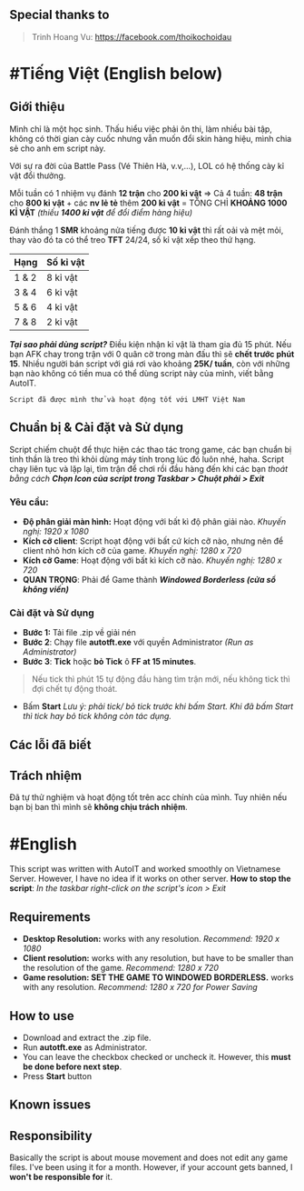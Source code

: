 ﻿## Special thanks to

> Trinh Hoang Vu: https://facebook.com/thoikochoidau

# #Tiếng Việt (English below)

## Giới thiệu
Mình chỉ là một học sinh. Thấu hiểu việc phải ôn thi, làm nhiều bài tập, không có thời gian cày cuốc nhưng vẫn muốn đổi skin hàng hiệu, mình chia sẻ cho anh em script này.

 Với sự ra đời của Battle Pass (Vé Thiên Hà, v.v,...), LOL có hệ thống cày kỉ vật đổi thưởng. 
 
 Mỗi tuần có 1 nhiệm vụ đánh **12 trận** cho **200 kỉ vật**
 => Cả 4 tuần: **48 trận** cho **800 kỉ vật** + các **nv lẻ tẻ** thêm **200 kỉ vật** = TỔNG CHỈ **KHOẢNG 1000 KỈ VẬT** 
 *(thiếu **1400 kỉ vật** để đổi điểm hàng hiệu)*

  Đánh thắng 1 **SMR** khoảng nửa tiếng được **10 kỉ vật** thì rất oải và mệt mỏi, thay vào đó ta có thể treo **TFT** 24/24, số kỉ vật xếp theo thứ hạng.

 |  Hạng              |Số kỉ vật                         |
|----------------|-----------------------------|
|1 & 2           |         8 kỉ vật            |
|3  & 4          |6 kỉ vật            |
|5 & 6           | 4 kỉ vật|
|7 & 8           | 2 kỉ vật                    |

***Tại  sao phải dùng script?*** Điều kiện nhận kỉ vật là tham gia đủ 15 phút. Nếu bạn AFK chay trong trận với 0 quân cờ trong màn đấu thì sẽ **chết trước phút 15**. Nhiều người bán script với giá rơi vào khoảng **25K/ tuần**, còn với những bạn nào không có tiền mua có thể dùng script này của mình, viết bằng AutoIT.

	Script đã được mình thử và hoạt động tốt với LMHT Việt Nam

## Chuẩn bị & Cài đặt và Sử dụng
Script chiếm chuột để thực hiện các thao tác trong game, các bạn chuẩn bị tinh thần là treo thì khỏi dùng máy tính trong lúc đó luôn nhé, haha. Script chạy liên tục và lặp lại, tìm trận để chơi rồi đầu hàng đến khi các bạn *thoát bằng cách* ***Chọn Icon của script trong Taskbar > Chuột phải > Exit***
 ### Yêu cầu:
 - **Độ phân giải màn hình:** Hoạt động với bất kì độ phân giải nào. *Khuyến nghị: 1920 x 1080*
 - **Kích cỡ client**: Script hoạt động với bất cứ kích cỡ nào, nhưng nên để client nhỏ hơn kích cỡ của game. *Khuyến nghị: 1280 x 720*
 - **Kích cỡ Game**: Hoạt động với bất kì kích cỡ nào. *Khuyến nghị: 1280 x 720*
 - **QUAN TRỌNG**: Phải để Game thành ***Windowed Borderless (cửa sổ không viền)***
 
 ### Cài đặt và Sử dụng
 - **Bước 1:** Tải file .zip về giải nén
 - **Bước 2**: Chạy file **autotft.exe** với quyền Administrator *(Run as Administrator)*
 - **Bước 3**: **Tick** hoặc **bỏ Tick** ô **FF at 15 minutes**.

> Nếu tick thì phút 15 tự động đầu hàng tìm trận mới, nếu không tick thì đợi chết tự động thoát.

- Bấm **Start**
  *Lưu ý: phải tick/ bỏ tick trước khi bấm Start. Khi đã bấm Start thì tick hay bỏ tick không còn tác dụng.* 
## Các lỗi đã biết

## Trách nhiệm
Đã tự thử nghiệm và hoạt động tốt trên acc chính của mình. Tuy nhiên nếu bạn bị ban thì mình sẽ **không chịu trách nhiệm**.

# #English
This script was written with AutoIT and worked smoothly on Vietnamese Server. However, I have no idea if it works on other server.
**How to stop the script**: *In the taskbar right-click on the script's icon > Exit*

## Requirements
- **Desktop Resolution:** works with any resolution. *Recommend: 1920 x 1080*
- **Client resolution:** works with any resolution, but have to be smaller than the resolution of the game. *Recommend: 1280 x 720*
- **Game resolution: SET THE GAME TO WINDOWED BORDERLESS.** works with any resolution. *Recommend: 1280 x 720 for Power Saving*

## How to use
- Download and extract the .zip file.
- Run **autotft.exe** as Administrator.
- You can leave the checkbox checked or uncheck it. However, this **must be done before next step**.
- Press **Start** button

## Known issues


## Responsibility
Basically the script is about mouse movement and does not edit any game files.
I've been using it for a month. However, if your account gets banned, I **won't be responsible for** it.
